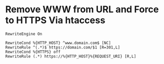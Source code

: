 # Remove WWW from URL and Force to HTTPS Via htaccess

```
RewriteEngine On

RewriteCond %{HTTP_HOST} ^www.domain.com$ [NC]
RewriteRule ^(.*)$ https://domain.com/$1 [R=301,L]
RewriteCond %{HTTPS} off
RewriteRule (.*) https://%{HTTP_HOST}%{REQUEST_URI} [R,L]
```
